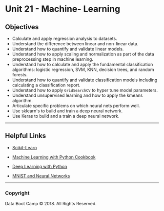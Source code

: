 # Unit 21 - Machine- Learning

## Objectives

* Calculate and apply regression analysis to datasets.
* Understand the difference between linear and non-linear data.
* Understand how to quantify and validate linear models.
* Understand how to apply scaling and normalization as part of the data preprocessing step in machine learning.
* Understand how to calculate and apply the fundamental classification algorithms: logistic regression, SVM, KNN, decision trees, and random forests.
* Understand how to quantify and validate classification models including calculating a classification report.
* Understand how to apply `GridSearchCV` to hyper tune model parameters.
* Understand unsupervised learning and how to apply the kmeans algorithm.
* Articulate specific problems on which neural nets perform well.
* Use sklearn's to build and train a deep neural network.
* Use Keras to build and a train a deep neural network.

- - -

## Helpful Links

* [Scikit-Learn](http://scikit-learn.org/stable/documentation.html)

* [Machine Learning with Python Cookbook](https://www.safaribooksonline.com/library/view/machine-learning-with/9781491989371/)

* [Deep Learning with Python](https://www.manning.com/books/deep-learning-with-python)

* [MNIST and Neural Networks](https://www.youtube.com/watch?v=aircAruvnKk)

- - -

### Copyright

Data Boot Camp © 2018. All Rights Reserved.
